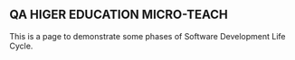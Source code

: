 ## QA HIGER EDUCATION MICRO-TEACH
This is a page to demonstrate some phases of Software Development Life Cycle.
